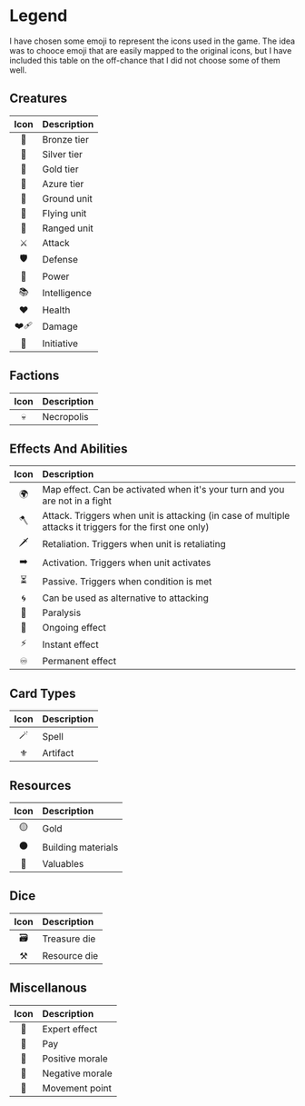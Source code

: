 # Legend

I have chosen some emoji to represent the icons used in the game. The idea was to chooce emoji that are easily mapped to the original icons, but I have included this table on the off-chance that I did not choose some of them well.


## Creatures

| Icon | Description |
| :---: | :--- |
| 🥉 | Bronze tier |
| 🥈 | Silver tier |
| 🥇 | Gold tier |
| 🔷 | Azure tier |
| 👣 | Ground unit |
| 🪽 | Flying unit |
| 🏹 | Ranged unit |
| ⚔️ | Attack |
| 🛡️ | Defense |
| 📖 | Power |
| 📚 | Intelligence |
| ❤️ | Health |
| ❤️‍🩹 | Damage |
| 🤺 | Initiative |

## Factions

| Icon | Description |
| :---: | :--- |
| 💀 | Necropolis |

## Effects And Abilities

| Icon | Description |
| :---: | :--- |
| 🌍 | Map effect. Can be activated when it's your turn and you are not in a fight |
| 🪓 | Attack. Triggers when unit is attacking (in case of multiple attacks it triggers for the first one only) |
| 🗡️ | Retaliation. Triggers when unit is retaliating |
| ➡️ | Activation. Triggers when unit activates |
| ⏳ | Passive. Triggers when condition is met |
| 🌀 | Can be used as alternative to attacking |
| 🐍 | Paralysis |
| 🔄 | Ongoing effect |
| ⚡️ | Instant effect |
| ♾️ | Permanent effect |

## Card Types

| Icon | Description |
| :---: | :--- |
| 🪄 | Spell |
| ⚜️ | Artifact |

## Resources

| Icon | Description |
| :---: | :--- |
| 🟡 | Gold |
| ⚫️ | Building materials |
| 🔴 | Valuables |

## Dice

| Icon | Description |
| :---: | :--- |
| 🗃️ | Treasure die |
| ⚒️ | Resource die |

## Miscellanous

| Icon | Description |
| :---: | :--- |
| 👑 | Expert effect |
| 🫳 | Pay |
| 💛 | Positive morale |
| 🖤 | Negative morale |
| 🐎 | Movement point |
